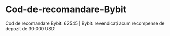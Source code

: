 # Cod-de-recomandare-Bybit
Cod de recomandare Bybit: 62545 | Bybit: revendicați acum recompense de depozit de 30.000 USD!
